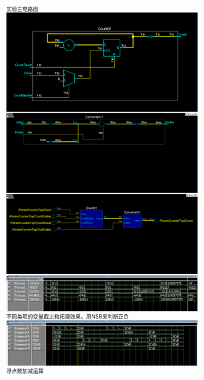 实验三电路图
![](https://github.com/lizejia2361/-/blob/main/Lab3/32d928d0ae38d3bc5feb650df7caf5c.png)
![](https://github.com/lizejia2361/-/blob/main/Lab3/8417462a91a001ef8f504637ec8116e.png)
![](https://github.com/lizejia2361/-/blob/main/Lab3/e73a0b2baf615ab27fc5bb84c4cbd75.png)
![](https://github.com/lizejia2361/-/blob/main/Lab3/%E4%B8%8D%E5%90%8C%E7%B1%BB%E5%9E%8B%E7%9A%84%E5%8F%98%E9%87%8F%E6%88%AA%E6%AD%A2%E5%92%8C%E6%8B%93%E5%B1%95%E7%9A%84%E6%95%88%E6%9E%9C.png)
不同类项的变量截止和拓展效果，用NSB来判断正负
![](https://github.com/lizejia2361/-/blob/main/Lab3/%E6%B5%AE%E7%82%B9%E6%95%B0%E5%8A%A0%E5%87%8F.png)
浮点数加减运算
